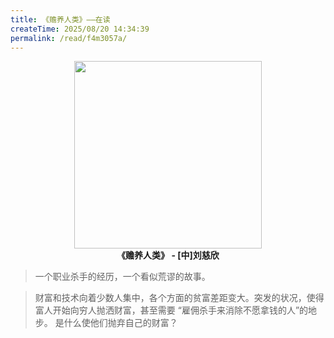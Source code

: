 ```yaml
---
title: 《赡养人类》——在读
createTime: 2025/08/20 14:34:39
permalink: /read/f4m3057a/
---
```



<p align="center">
  <img src="https://pic.rmb.bdstatic.com/bjh/66a2ed9522f811be45b857c4bab7f325341.jpeg@h_1280" width="300"><br>
  <b>《赡养人类》 - [中]刘慈欣</b>
</p>

>一个职业杀手的经历，一个看似荒谬的故事。

>财富和技术向着少数人集中，各个方面的贫富差距变大。突发的状况，使得富人开始向穷人抛洒财富，甚至需要 “雇佣杀手来消除不愿拿钱的人”的地步。 是什么使他们抛弃自己的财富？



<LinkCard title="Z-Library: 《赡养人类》" href="https://openzlib.link/book/11002109/ad51e3/%E8%B5%A1%E5%85%BB%E4%BA%BA%E7%B1%BB.html"/>

